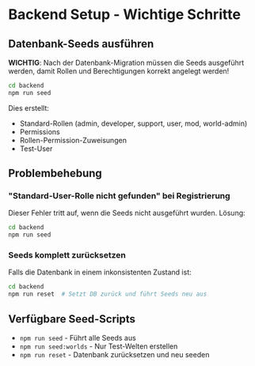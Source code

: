 # Backend Setup - Wichtige Schritte

## Datenbank-Seeds ausführen

**WICHTIG**: Nach der Datenbank-Migration müssen die Seeds ausgeführt werden, damit Rollen und Berechtigungen korrekt angelegt werden!

```bash
cd backend
npm run seed
```

Dies erstellt:
- Standard-Rollen (admin, developer, support, user, mod, world-admin)
- Permissions
- Rollen-Permission-Zuweisungen
- Test-User

## Problembehebung

### "Standard-User-Rolle nicht gefunden" bei Registrierung

Dieser Fehler tritt auf, wenn die Seeds nicht ausgeführt wurden. Lösung:

```bash
cd backend
npm run seed
```

### Seeds komplett zurücksetzen

Falls die Datenbank in einem inkonsistenten Zustand ist:

```bash
cd backend
npm run reset  # Setzt DB zurück und führt Seeds neu aus
```

## Verfügbare Seed-Scripts

- `npm run seed` - Führt alle Seeds aus
- `npm run seed:worlds` - Nur Test-Welten erstellen
- `npm run reset` - Datenbank zurücksetzen und neu seeden 